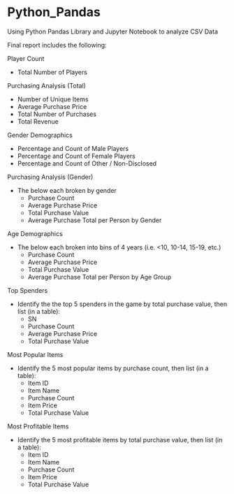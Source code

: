 # Python_Pandas

Using Python Pandas Library  and Jupyter Notebook to analyze CSV Data

Final report includes the following:

Player Count
 * Total Number of Players

Purchasing Analysis (Total)
 * Number of Unique Items
 * Average Purchase Price
 * Total Number of Purchases
 * Total Revenue

Gender Demographics
 * Percentage and Count of Male Players
 * Percentage and Count of Female Players
 * Percentage and Count of Other / Non-Disclosed

Purchasing Analysis (Gender)
* The below each broken by gender
  * Purchase Count
  * Average Purchase Price
  * Total Purchase Value
  * Average Purchase Total per Person by Gender
  
Age Demographics
* The below each broken into bins of 4 years (i.e. <10, 10-14, 15-19, etc.)
  * Purchase Count
  * Average Purchase Price
  * Total Purchase Value
  * Average Purchase Total per Person by Age Group

Top Spenders
* Identify the the top 5 spenders in the game by total purchase value, then list (in a table):
  * SN
  * Purchase Count
  * Average Purchase Price
  * Total Purchase Value

Most Popular Items
* Identify the 5 most popular items by purchase count, then list (in a table):
  * Item ID
  * Item Name
  * Purchase Count
  * Item Price
  * Total Purchase Value

Most Profitable Items
* Identify the 5 most profitable items by total purchase value, then list (in a table):
  * Item ID
  * Item Name
  * Purchase Count
  * Item Price
  * Total Purchase Value
